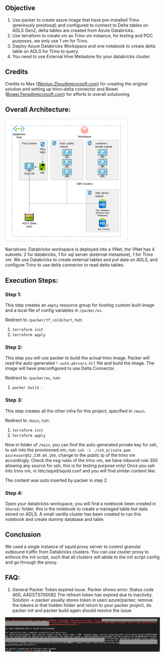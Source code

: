 ## Objective
1. Use packer to create azure image that have pre-installed Trino (previously prestosql) and configured to connect to Delta tables on ADLS Gen2, delta tables are created from Azure Databricks.
2. Use terraform to create vm as Trino vm instance, for testing and POC purposes, we only use 1 vm for Trino.
3. Deploy Azure Databricks Workspace and one notebook to create delta table on ADLS for Trino to query.
4. You need to use External Hive Metastore for your databricks cluster.

## Credits

Credits to Max (Wenjun.Zhou@microsoft.com) for creating the original solution and setting up trino-delta connector and Bowei (Bowei.Feng@microsoft.com) for efforts in overall solutioning.

## Overall Architecture:
<img src="../charts/trino-delta-connector.png" width="400">

Narratives: Databricks workspace is deployed into a VNet, the VNet has 4 subnets: 2 for databricks, 1 for sql server (external metastore), 1 for Trino vm. We use Databricks to create external tables and put data on ADLS, and configure Trino to use delta connector to read delta tables.

## Execution Steps:
### Step 1:

This step creates an `empty` resource group for hosting custom-built image and a local file of config variables in `/packer/os`.

Redirect to `/packer/tf_coldstart`, run:
   1. `terraform init`
   2. `terraform apply`

### Step 2:

This step you will use packer to build the actual trino image. Packer will read the auto-generated `*.auto.pkrvars.hcl` file and build the image. The image will have preconfigured to use Delta Connector.

Redirect to `/packer/os`, run:
   1. `packer build .`
   
### Step 3:

This step creates all the other infra for this project, specified in `/main`.

Redirect to `/main`, run:
   1. `terraform init`
   2. `terraform apply`

Now in folder of `/main`, you can find the auto-generated private key for ssh, to ssh into the provisioned vm, run:
`ssh -i ./ssh_private.pem azureuser@52.230.84.169`, change to the public ip of the trino vm accordingly. Check the nsg rules of the trino vm, we have inbound rule 300 allowing any source for ssh, this is for testing purpose only! Once you ssh into trino vm, vi /etc/squid/squid.conf and you will find similar content like:

The content was auto inserted by packer in step 2.

### Step 4:

Open your databricks workspace, you will find a notebook been created in `Shared/` folder, this is the notebook to create a managed table but data stored on ADLS.
A small vanilla cluster has been created to run this notebook and create dummy database and table.

## Conclusion

We used a single instance of squid proxy server to control granular outbound traffic from Databricks clusters. You can use cluster proxy to enforce the init script, such that all clusters will abide to the init script config and go through the proxy.

## FAQ:

1. General Packer Token expired issue. Packer shows error: Status code 400, AADSTS700082 The refresh token has expired due to inactivity.
Solution -> packer usually stores token in user/.azure/packer, remove the tokens in that hidden folder and return to your packer project, do packer init and packer build again should resolve the issue.

![alt text](../charts/packer-issue.png?raw=true)